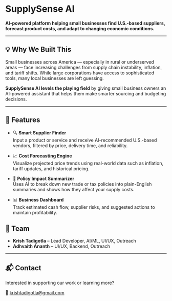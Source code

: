 # SupplySense AI

**AI-powered platform helping small businesses find U.S.-based suppliers, forecast product costs, and adapt to changing economic conditions.**

---

## 💡 Why We Built This

Small businesses across America — especially in rural or underserved areas — face increasing challenges from supply chain instability, inflation, and tariff shifts. While large corporations have access to sophisticated tools, many local businesses are left guessing.

**SupplySense AI levels the playing field** by giving small business owners an AI-powered assistant that helps them make smarter sourcing and budgeting decisions.

---

## 🧠 Features

- 🔍 **Smart Supplier Finder**  
  Input a product or service and receive AI-recommended U.S.-based vendors, filtered by price, delivery time, and reliability.

- 📈 **Cost Forecasting Engine**  
  Visualize projected price trends using real-world data such as inflation, tariff updates, and historical pricing.

- 🧾 **Policy Impact Summarizer**  
  Uses AI to break down new trade or tax policies into plain-English summaries and shows how they affect your supply costs.

- 📊 **Business Dashboard**  
  Track estimated cash flow, supplier risks, and suggested actions to maintain profitability.


## 👥 Team

- **Krish Tadigotla** – Lead Developer, AI/ML, UI/UX, Outreach  
- **Adhvaith Ananth** – UI/UX, Backend, Outreach

---

## 📬 Contact

Interested in supporting our work or learning more?

📧 krishtadigotla@gmail.com  
